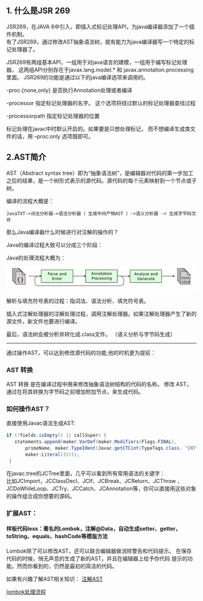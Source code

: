 ## 1. 什么是JSR 269

JSR269，在JAVA 6中引入，即插入式标记处理API，为java编译器添加了一个插件机制。<br>
有了JSR269，通过修改AST抽象语法树，就有能力为java编译器写一个特定的标记处理器了。


JSR269有两组基本API，一组用于对java语言的建模，一组用于编写标记处理器。
这两组API分别存在于javax.lang.model.* 和 javax.annotation.processing里面。
JSR269的功能是通过以下的java编译选项来调用的。


-proc:{none,only} 是否执行Annotation处理或者编译


-processor <classes> 指定标记处理器的名字。
这个选项将绕过默认的标记处理器查找过程


-processorpath <path> 指定标记处理器的位置


标记处理在javac中时默认开启的。如果要是只想处理标记，
而不想编译生成类文件的话，用 –proc:only 选项既即可。

## 2.AST简介


AST（Abstract syntax tree）即为“抽象语法树”，是编辑器对代码的第一步加工之后的结果，是一个树形式表示的源代码。源代码的每个元素映射到一个节点或子树。


编译的流程大概是：

```
JavaTXT->词法分析器->语法分析器（ 生成中间产物AST ）->语义分析器 -> 生成字节码文件
```


那么Java编译器什么时候进行对注解的操作的？


Java的编译过程大致可以分成三个阶段：


Java的处理流程大概为：


![](ast语法树.png)

解析与填充符号表的过程：指词法、语法分析、填充符号表。


插入式注解处理器的注解处理过程，调用注解处理器。如果注解处理器产生了新的源文件，新文件也要进行编译。


最后，语法树会被分析并转化成.class文件。 （语义分析与字节码生成）


---


通过操作AST，可以达到修改源代码的功能,他的时机更为提前：


### AST 转换

AST 转换 是在编译过程中用来修改抽象语法树结构的代码的名称。
修改 AST，通过在将其转换为字节码之前增加附加节点，来生成代码。

### 如何操作AST？

直接使用Javac语法生成AST:

```java
if (!fields.isEmpty() || callSuper) {
   statements.append(maker.VarDef(maker.Modifiers(Flags.FINAL),
       primeName, maker.TypeIdent(Javac.getCTCint(TypeTags.class, "INT")), 
       maker.Literal(31)));
 }
```

在javac.tree的JCTree里面，几乎可以看到所有常用语法的关键字：<br>
比如JCImport，JCClassDecl、JCIf、JCBreak、JCReturn、JCThrow
、JCDoWhileLoop、JCTry、JCCatch、JCAnnotation等，你可以直接用这些对象的操作组合成你想要的源码。

### 扩展AST：

#### 样板代码less：著名的Lombok，注解@Data，自动生成setter、getter，toString、equals、hashCode等模版方法

Lombok除了可以修改AST，还可以联合编辑器做消除警告和代码提示。
在保存代码的时候，悄无声息的生成了新的AST，并且在编辑器上给予你代码
提示的功能。然而你看到的，仍然是最初的简洁的代码。

如果有兴趣了解AST相关知识：
[注解AST](https://blog.csdn.net/dd864140130/article/details/53875814)

[lombok处理流程](lombok处理流程.md)





